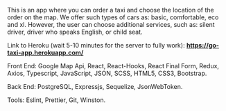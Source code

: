 This is an app where you can order a taxi and choose the location of the order on the map. We offer such types of cars as: basic, comfortable, eco and xl. However, the user can choose additional services, such as: silent driver, driver who speaks English, or child seat.

Link to Heroku (wait 5-10 minutes for the server to fully work): **https://go-taxi-app.herokuapp.com/**

Front End:
Google Map Api, React, React-Hooks, React Final Form, Redux, Axios, Typescript,  JavaScript, JSON, SCSS,  HTML5, CSS3, Bootstrap.

Back End:
PostgreSQL, Expressjs, Sequelize, JsonWebToken.

Tools: 
Eslint, Prettier, Git, Winston.
